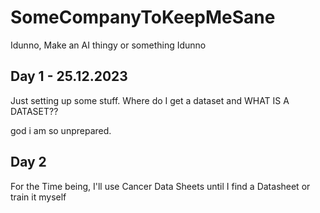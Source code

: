 # SomeCompanyToKeepMeSane

Idunno, Make an AI thingy or something Idunno

## Day 1 - 25.12.2023

Just setting up some stuff.
Where do I get a dataset and WHAT IS A DATASET??

god i am so unprepared.

## Day 2

For the Time being, I'll use Cancer Data Sheets until I find a Datasheet or train it myself
